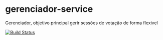 
# gerenciador-service
Gerenciador, objetivo principal gerir sessões de votação de forma flexivel

[![Build Status](https://app.travis-ci.com/murilonerdx/gerenciador-service.svg?branch=master)](https://app.travis-ci.com/murilonerdx/gerenciador-service)


